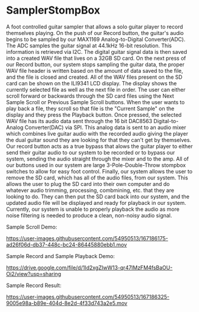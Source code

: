 # SamplerStompBox


A foot controlled guitar sampler that allows a solo guitar player to record themselves playing. On the push of our Record button, the guitar's audio begins to be sampled by our MAX1169 Analog-to-Digital Converter(ADC). The ADC samples the guitar signal at 44.1kHz 16-bit resolution. This information is retrieved via I2C. The digital guitar signal data is then saved into a created WAV file that lives on a 32GB SD card. On the next press of our Record button, our system stops sampling the guitar data, the proper WAV file header is written based on the amount of data saved to the file, and the file is closed and created. All of the WAV files present on the SD card can be shown on the ILI9341 LCD display. The display shows the currently selected file as well as the next file in order. The user can either scroll forward or backwards through the SD card files using the Next Sample Scroll or Previous Sample Scroll buttons. When the user wants to play back a file, they scroll so that file is the "Current Sample" on the display and they press the Playback button. Once pressed, the selected WAV file has its audio data sent through the 16 bit DAC8563 Digital-to-Analog Converter(DAC) via SPI. This analog data is sent to an audio mixer which combines live guitar audio with the recorded audio giving the player the dual guitar sound they are looking for that they can't get by themselves. 
Our record button acts as a true bypass that alows the guitar player to either send their guitar audio to our system to be recorded or to bypass our system, sending the audio straight through the mixer and to the amp. All of our buttons used in our system are large 3-Pole-Double-Throw stompbox switches to allow for easy foot control. Finally, our system allows the user to remove the SD card, which has all of the audio files, from our system. This allows the user to plug the SD card into their own computer and do whatever audio trimming, processing, combmining, etc. that they are looking to do. They can then put the SD card back into our system, and the updated audio file will be displayed and ready for playback in our system. Currently, our system is unable to properly playback the audio as more noise filtering is needed to produce a clean, non-noisy audio signal. 

Sample Scroll Demo:

https://user-images.githubusercontent.com/54950513/167186175-ad26f06d-db37-448c-bc24-86445880ebb1.mov

Sample Record and Sample Playback Demo: 

https://drive.google.com/file/d/1Id2xgZIwW13-qr47lMzFM4fsBaOU-Oi2/view?usp=sharing

Sample Record Result:

https://user-images.githubusercontent.com/54950513/167186325-9005e98a-b89e-404d-8e2d-4f33d743a2e5.mov

